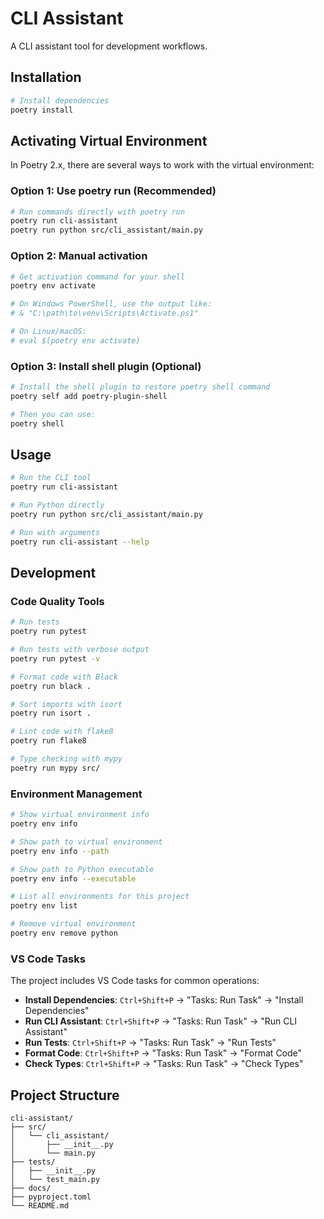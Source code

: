 # CLI Assistant

A CLI assistant tool for development workflows.

## Installation

```bash
# Install dependencies
poetry install
```

## Activating Virtual Environment

In Poetry 2.x, there are several ways to work with the virtual environment:

### Option 1: Use poetry run (Recommended)
```bash
# Run commands directly with poetry run
poetry run cli-assistant
poetry run python src/cli_assistant/main.py
```

### Option 2: Manual activation
```bash
# Get activation command for your shell
poetry env activate

# On Windows PowerShell, use the output like:
# & "C:\path\to\venv\Scripts\Activate.ps1"

# On Linux/macOS:
# eval $(poetry env activate)
```

### Option 3: Install shell plugin (Optional)
```bash
# Install the shell plugin to restore poetry shell command
poetry self add poetry-plugin-shell

# Then you can use:
poetry shell
```

## Usage

```bash
# Run the CLI tool
poetry run cli-assistant

# Run Python directly
poetry run python src/cli_assistant/main.py

# Run with arguments
poetry run cli-assistant --help
```

## Development

### Code Quality Tools
```bash
# Run tests
poetry run pytest

# Run tests with verbose output
poetry run pytest -v

# Format code with Black
poetry run black .

# Sort imports with isort
poetry run isort .

# Lint code with flake8
poetry run flake8

# Type checking with mypy
poetry run mypy src/
```

### Environment Management
```bash
# Show virtual environment info
poetry env info

# Show path to virtual environment
poetry env info --path

# Show path to Python executable
poetry env info --executable

# List all environments for this project
poetry env list

# Remove virtual environment
poetry env remove python
```

### VS Code Tasks
The project includes VS Code tasks for common operations:
- **Install Dependencies**: `Ctrl+Shift+P` → "Tasks: Run Task" → "Install Dependencies"
- **Run CLI Assistant**: `Ctrl+Shift+P` → "Tasks: Run Task" → "Run CLI Assistant"
- **Run Tests**: `Ctrl+Shift+P` → "Tasks: Run Task" → "Run Tests"
- **Format Code**: `Ctrl+Shift+P` → "Tasks: Run Task" → "Format Code"
- **Check Types**: `Ctrl+Shift+P` → "Tasks: Run Task" → "Check Types"

## Project Structure

```
cli-assistant/
├── src/
│   └── cli_assistant/
│       ├── __init__.py
│       └── main.py
├── tests/
│   ├── __init__.py
│   └── test_main.py
├── docs/
├── pyproject.toml
└── README.md
```